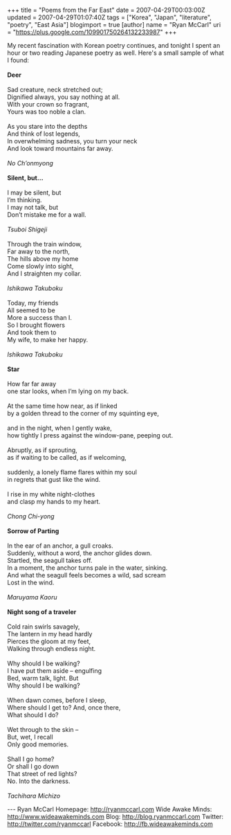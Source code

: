 +++
title = "Poems from the Far East"
date = 2007-04-29T00:03:00Z
updated = 2007-04-29T01:07:40Z
tags = ["Korea", "Japan", "literature", "poetry", "East Asia"]
blogimport = true
[author]
	name = "Ryan McCarl"
	uri = "https://plus.google.com/109901750264132233987"
+++

My recent fascination with Korean poetry continues, and tonight I spent an hour or two reading Japanese poetry as well.  Here's a small sample of what I found:<br /><br /><strong>Deer</strong><br /><br />Sad creature, neck stretched out;<br />Dignified always, you say nothing at all.<br />With your crown so fragrant,<br />Yours was too noble a clan.<br /><br />As you stare into the depths<br />And think of lost legends,<br />In overwhelming sadness, you turn your neck<br />And look toward mountains far away.<br /><br /><em>No Ch’onmyong</em><br /><br /><strong>Silent, but…<br /></strong><br />I may be silent, but<br />I’m thinking.<br />I may not talk, but<br />Don’t mistake me for a wall.<br /><br /><em>Tsuboi Shigeji</em><br /><br />Through the train window,<br />Far away to the north,<br />The hills above my home<br />Come slowly into sight,<br />And I straighten my collar.<br /><br /><em>Ishikawa Takuboku</em><br /><br />Today, my friends<br />All seemed to be<br />More a success than I.<br />So I brought flowers<br />And took them to<br />My wife, to make her happy.<br /><br /><em>Ishikawa Takuboku</em><br /><br /><strong>Star<br /></strong><br />How far far away<br />one star looks, when I’m lying on my back.<br /><br />At the same time how near, as if linked<br />by a golden thread to the corner of my squinting eye,<br /><br />and in the night, when I gently wake,<br />how tightly I press against the window-pane, peeping out.<br /><br />Abruptly, as if sprouting,<br />as if waiting to be called, as if welcoming,<br /><br />suddenly, a lonely flame flares within my soul<br />in regrets that gust like the wind.<br /><br />I rise in my white night-clothes<br />and clasp my hands to my heart.<br /><br /><em>Chong Chi-yong</em><br /><br /><strong>Sorrow of Parting<br /></strong><br />In the ear of an anchor, a gull croaks.<br />Suddenly, without a word, the anchor glides down.<br />Startled, the seagull takes off.<br />In a moment, the anchor turns pale in the water, sinking.<br />And what the seagull feels becomes a wild, sad scream<br />Lost in the wind.<br /><br /><em>Maruyama Kaoru</em><br /><br /><strong>Night song of a traveler<br /></strong><br />Cold rain swirls savagely,<br />The lantern in my head hardly<br />Pierces the gloom at my feet,<br />Walking through endless night.<br /><br />Why should I be walking?<br />I have put them aside – engulfing<br />Bed, warm talk, light.  But<br />Why should I be walking?<br /><br />When dawn comes, before I sleep,<br />Where should I get to?  And, once there,<br />What should I do?<br /><br />Wet through to the skin –<br />But, wet, I recall<br />Only good memories.<br /><br />Shall I go home?<br />Or shall I go down<br />That street of red lights?<br />No.  Into the darkness.<br /><br /><em>Tachihara Michizo</em><div class="blogger-post-footer">---
Ryan McCarl
Homepage: http://ryanmccarl.com
Wide Awake Minds: http://www.wideawakeminds.com
Blog: http://blog.ryanmccarl.com
Twitter: http://twitter.com/ryanmccarl
Facebook: http://fb.wideawakeminds.com</div>
